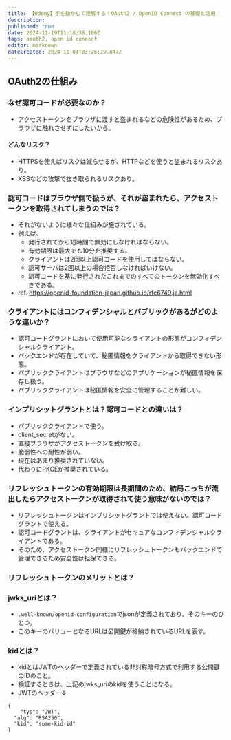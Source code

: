 ```yaml
---
title: 【Udemy】手を動かして理解する！OAuth2 / OpenID Connect の基礎と活用
description: 
published: true
date: 2024-11-19T11:18:38.106Z
tags: oauth2, open id connect
editor: markdown
dateCreated: 2024-11-04T03:26:29.847Z
---
```


## OAuth2の仕組み
### なぜ認可コードが必要なのか？
- アクセストークンをブラウザに渡すと盗まれるなどの危険性があるため、ブラウザに触れさせずにしたいから。

#### どんなリスク？
- HTTPSを使えばリスクは減らせるが、HTTPなどを使うと盗まれるリスクあり。
- XSSなどの攻撃で抜き取られるリスクあり。

### 認可コードはブラウザ側で扱うが、それが盗まれたら、アクセストークンを取得されてしまうのでは？
- それがないように様々な仕組みが施されている。
- 例えば、
	- 発行されてから短時間で無効にしなければならない。
  - 有効期限は最大でも10分を推奨する。
  - クライアントは2回以上認可コードを使用してはならない。
  - 認可サーバは2回以上の場合拒否しなければいけない。
  - 認可コードを基に発行されたこれまでのすべてのトークンを無効化すべきである。
 - ref. https://openid-foundation-japan.github.io/rfc6749.ja.html
 
 ### クライアントにはコンフィデンシャルとパブリックがあるがどのような違いか？
- 認可コードグラントにおいて使用可能なクライアントの形態がコンフィデンシャルクライアント。
- バックエンドが存在していて、秘匿情報をクライアントから取得できない形態。
- パブリッククライアントはブラウザなどのアプリケーションが秘匿情報を保存し扱う。
- パブリッククライアントは秘匿情報を安全に管理することが難しい。

### インプリシットグラントとは？認可コードとの違いは？
- パブリッククライアントで使う。
- client_secretがない。
- 直接ブラウザがアクセストークンを受け取る。
- 脆弱性への耐性が弱い。
- 現在はあまり推奨されていない。
- 代わりにPKCEが推奨されている。

### リフレッシュトークンの有効期限は長期間のため、結局こっちが流出したらアクセストークンが取得されて使う意味がないのでは？
- リフレッシュトークンはインプリシットグラントでは使えない。認可コードグラントで使える。
- 認可コードグラントは、クライアントがセキュアなコンフィデンシャルクライアントである。
- そのため、アクセストークン同様にリフレッシュトークンもバックエンドで管理できるため安全性は担保できる。

### リフレッシュトークンのメリットとは？

### jwks_uriとは？
- `.well-known/openid-configuration`でjsonが定義されており、そのキーのひとつ。
- このキーのバリューとなるURLは公開鍵が格納されているURLを表す。

### kidとは？
- kidとはJWTのヘッダーで定義されている非対称暗号方式で利用する公開鍵のIDのこと。
- 検証するときは、上記のjwks_uriのkidを使うことになる。
- JWTのヘッダー↓
```
{
	"typ": "JWT",
  "alg": "RSA256",
  "kid": "some-kid-id"
}
```









